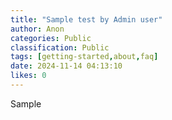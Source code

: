 ```yaml
---
title: "Sample test by Admin user"
author: Anon
categories: Public
classification: Public
tags: [getting-started,about,faq]
date: 2024-11-14 04:13:10 
likes: 0
---
```


Sample